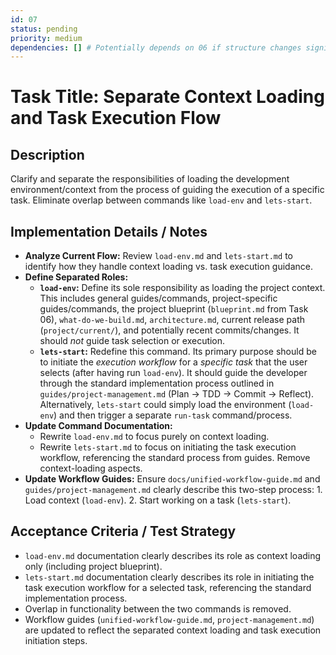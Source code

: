 ```yaml
---
id: 07
status: pending
priority: medium
dependencies: [] # Potentially depends on 06 if structure changes significantly
---
```


# Task Title: Separate Context Loading and Task Execution Flow

## Description
Clarify and separate the responsibilities of loading the development environment/context from the process of guiding the execution of a specific task. Eliminate overlap between commands like `load-env` and `lets-start`.

## Implementation Details / Notes
- **Analyze Current Flow:** Review `load-env.md` and `lets-start.md` to identify how they handle context loading vs. task execution guidance.
- **Define Separated Roles:**
    - **`load-env`:** Define its sole responsibility as loading the project context. This includes general guides/commands, project-specific guides/commands, the project blueprint (`blueprint.md` from Task 06), `what-do-we-build.md`, `architecture.md`, current release path (`project/current/`), and potentially recent commits/changes. It should *not* guide task selection or execution.
    - **`lets-start`:** Redefine this command. Its primary purpose should be to initiate the *execution workflow* for a *specific task* that the user selects (after having run `load-env`). It should guide the developer through the standard implementation process outlined in `guides/project-management.md` (Plan -> TDD -> Commit -> Reflect). Alternatively, `lets-start` could simply load the environment (`load-env`) and then trigger a separate `run-task` command/process.
- **Update Command Documentation:**
    - Rewrite `load-env.md` to focus purely on context loading.
    - Rewrite `lets-start.md` to focus on initiating the task execution workflow, referencing the standard process from guides. Remove context-loading aspects.
- **Update Workflow Guides:** Ensure `docs/unified-workflow-guide.md` and `guides/project-management.md` clearly describe this two-step process: 1. Load context (`load-env`). 2. Start working on a task (`lets-start`).

## Acceptance Criteria / Test Strategy
- `load-env.md` documentation clearly describes its role as context loading only (including project blueprint).
- `lets-start.md` documentation clearly describes its role in initiating the task execution workflow for a selected task, referencing the standard implementation process.
- Overlap in functionality between the two commands is removed.
- Workflow guides (`unified-workflow-guide.md`, `project-management.md`) are updated to reflect the separated context loading and task execution initiation steps.